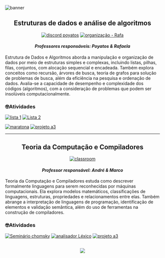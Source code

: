  <img alt="banner" src="https://github.com/S4-2024/.github/blob/main/profile/ESTRUTURAS%20DE%20DADOS%20E%20ALGORITMOS.png">
<h2 align="center"> Estruturas de dados e análise de algoritmos </h2>

<div align="center"> 
 
[![discord poyatos](https://img.shields.io/badge/discord_poyatos-blue?style=for-the-badge&logo=discord&logoColor=white)](https://discord.com/channels/1019994810804871342/@home)
[![organização - Rafa](https://img.shields.io/badge/organização_--_Rafa-black?style=for-the-badge&logo=github&logoColor=white)](https://github.com/EDAA-2024-1)
</div>

 <h4 align="center"> <em> Professores responsáveis: Poyatos & Rafaela </em></h4>
<p> Estrutura de Dados e Algoritmos aborda a manipulação e organização de dados por meio de estruturas simples e complexas, incluindo listas, pilhas, filas, conjuntos, com alocação sequencial e encadeada. Também explora conceitos como recursão, árvores de busca, teoria de grafos para solução de problemas de busca, além da eficiência na pesquisa e ordenação de dados. Avalia-se a capacidade de desempenho e complexidade dos códigos (algoritmos), com a consideração de problemas que podem ser insolúveis computacionalmente. </p>

### 🤓Atividades 

[![lista 1](https://img.shields.io/badge/lista_1-pink?style=for-the-badge&logo=github&logoColor=black)](https://github.com/S4-2024/Lista1)
[![Lista 2](https://img.shields.io/badge/Lista_2-pink?style=for-the-badge&logo=github&logoColor=black)](https://github.com/S4-2024/Lista2)

[![maratona](https://img.shields.io/badge/maratona-pink?style=for-the-badge&logo=github&logoColor=black)](https://github.com/S4-2024/Maratona)
 [![projeto a3](https://img.shields.io/badge/projeto_a3-pink?style=for-the-badge&logo=github&logoColor=black)](https://github.com/S4-2024/crud_academia)

---

<h2 align="center"> Teoria da Computação e Compiladores </h2>

<div align="center">
 
 [![classroom](https://img.shields.io/badge/classroom-008a20?style=for-the-badge&logo=googleclassroom&logoColor=white)](https://classroom.google.com/c/NjY0Mjk5MDIxNjYy)
</div>


 
 <h4 align="center"> <em> Professor responsável: André & Marco</em></h4>

 <p> Teoria da Computação e Compiladores estuda como descrever formalmente linguagens para serem reconhecidas por máquinas computacionais. Ela explora modelos matemáticos, classificações de linguagens, estruturas, propriedades e relacionamentos entre elas. Também abrange a interpretação de linguagens de programação, identificação de elementos e validação semântica, além do uso de ferramentas na construção de compiladores. </p>

 ### 🤓Atividades 
 
[![Seminário chomsky](https://img.shields.io/badge/Seminário_chomsky-pink?style=for-the-badge&logo=github&logoColor=black)](https://github.com/S4-2024/Chomsky)
[![analisador Léxico](https://img.shields.io/badge/analisador_Léxico-pink?style=for-the-badge&logo=github&logoColor=black)](https://github.com/S4-2024/lexicalanalyzer)
[![projeto a3](https://img.shields.io/badge/projeto_a3-pink?style=for-the-badge&logo=github&logoColor=black)](https://github.com/S4-2024/Compilador-A3)

<br>

<div align="center"> 
 <img   src="https://i.pinimg.com/originals/99/47/40/994740e9184662894392a1715bbeee14.gif">
</div>




